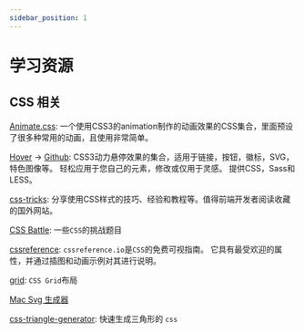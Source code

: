 ```yaml
---
sidebar_position: 1
---
```


# 学习资源

## CSS 相关

[Animate.css](https://daneden.github.io/animate.css/): 一个使用CSS3的animation制作的动画效果的CSS集合，里面预设了很多种常用的动画，且使用非常简单。

[Hover](http://ianlunn.github.io/Hover/) -> [Github](https://github.com/IanLunn/Hover): CSS3动力悬停效果的集合，适用于链接，按钮，徽标，SVG，特色图像等。 轻松应用于您自己的元素，修改或仅用于灵感。 提供CSS，Sass和LESS。

[css-tricks](https://css-tricks.com/): 分享使用CSS样式的技巧、经验和教程等。值得前端开发者阅读收藏的国外网站。

[CSS Battle](https://cssbattle.dev/): 一些`CSS`的挑战题目

[cssreference](https://cssreference.io/): `cssreference.io`是`CSS`的免费可视指南。 它具有最受欢迎的属性，并通过插图和动画示例对其进行说明。

[grid](http://grid.malven.co/): `CSS Grid`布局

[Mac Svg 生成器](https://macsvg.org/)

[css-triangle-generator](http://apps.eky.hk/css-triangle-generator/zh-hant): 快速生成三角形的 `css`
